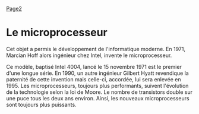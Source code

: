 [Page2](page2.md)

<h1>Le microprocesseur</h1>

Cet objet a permis le développement de l'informatique moderne. En 1971, Marcian Hoff alors ingénieur chez Intel, invente le microprocesseur. 

 Ce modèle, baptisé Intel 4004, lancé le 15 novembre 1971 est le premier d'une longue série. En 1990, un autre ingénieur Gilbert Hyatt revendique la paternité de cette invention mais celle-ci, accordée, lui sera enlevée en 1995. Les microprocesseurs, toujours plus performants, suivent l'évolution de la technologie selon la loi de Moore. Le nombre de transistors double sur une puce tous les deux ans environ. Ainsi, les nouveaux microprocesseurs sont toujours plus puissants.
